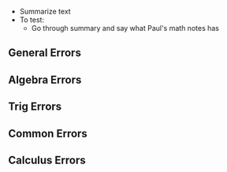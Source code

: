 - Summarize text
- To test:
  - Go through summary and say what Paul's math notes has

## General Errors

## Algebra Errors

## Trig Errors

## Common Errors

## Calculus Errors
